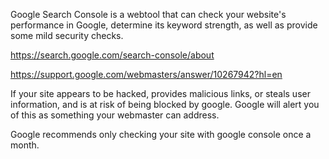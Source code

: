 Google Search Console is a webtool that can check your website's performance in Google, determine its keyword strength, as well as provide some mild security checks.

https://search.google.com/search-console/about

https://support.google.com/webmasters/answer/10267942?hl=en

If your site appears to be hacked, provides malicious links, or steals user information, and is at risk of being blocked by google. Google will alert you of this as something your webmaster can address.

Google recommends only checking your site with google console once a month.

